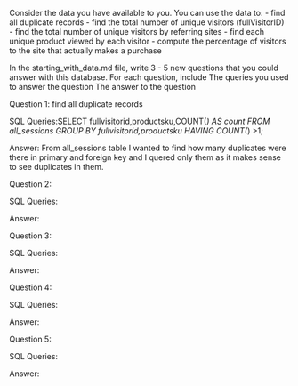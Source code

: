 Consider the data you have available to you. You can use the data to: - find all duplicate records - find the total number of unique visitors (fullVisitorID) - find the total number of unique visitors by referring sites - find each unique product viewed by each visitor - compute the percentage of visitors to the site that actually makes a purchase

In the starting_with_data.md file, write 3 - 5 new questions that you could answer with this database. For each question, include The queries you used to answer the question The answer to the question




Question 1: find all duplicate records

SQL Queries:SELECT fullvisitorid,productsku,COUNT(*) AS count
FROM all_sessions
GROUP BY fullvisitorid,productsku
HAVING COUNT(*) >1;

Answer: From all_sessions table I wanted to find how many duplicates were there in primary and foreign key and I quered only them as it makes sense to see duplicates in them.



Question 2: 

SQL Queries:

Answer:



Question 3: 

SQL Queries:

Answer:



Question 4: 

SQL Queries:

Answer:



Question 5: 

SQL Queries:

Answer:
